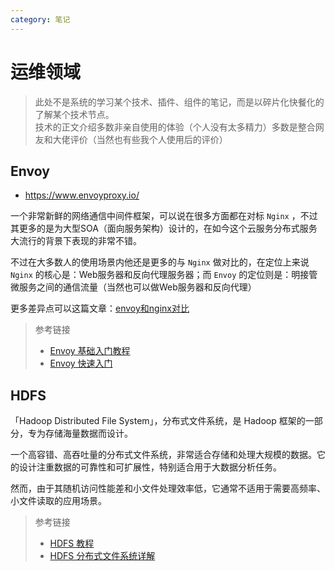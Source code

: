 ```yaml
---
category: 笔记
---
```

<!-- 笔记 -->

# 运维领域

> 此处不是系统的学习某个技术、插件、组件的笔记，而是以碎片化快餐化的了解某个技术节点。  
> 技术的正文介绍多数非亲自使用的体验（个人没有太多精力）多数是整合网友和大佬评价（当然也有些我个人使用后的评价）

## Envoy

- https://www.envoyproxy.io/

一个非常新鲜的网络通信中间件框架，可以说在很多方面都在对标 `Nginx` ，不过其更多的是为大型SOA（面向服务架构）设计的，在如今这个云服务分布式服务大流行的背景下表现的非常不错。

不过在大多数人的使用场景内他还是更多的与 `Nginx` 做对比的，在定位上来说 `Nginx` 的核心是：Web服务器和反向代理服务器；而 `Envoy` 的定位则是：明接管微服务之间的通信流量（当然也可以做Web服务器和反向代理）

更多差异点可以这篇文章：[envoy和nginx对比](https://zhuanlan.zhihu.com/p/617870620)

> 参考链接  
> - [Envoy 基础入门教程](https://www.51cto.com/article/771401.html)  
> - [Envoy 快速入门](https://zhuanlan.zhihu.com/p/35830194)

## HDFS

「Hadoop Distributed File System」，分布式文件系统，是 Hadoop 框架的一部分，专为存储海量数据而设计。

一个高容错、高吞吐量的分布式文件系统，非常适合存储和处理大规模的数据。它的设计注重数据的可靠性和可扩展性，特别适合用于大数据分析任务。

然而，由于其随机访问性能差和小文件处理效率低，它通常不适用于需要高频率、小文件读取的应用场景。

> 参考链接  
> - [HDFS 教程](https://www.hadoopdoc.com/hdfs/hdfs-tutorial)  
> - [HDFS 分布式文件系统详解](https://zhuanlan.zhihu.com/p/350080676)
